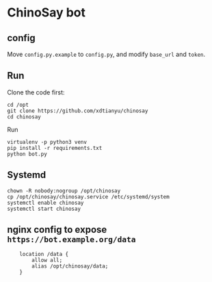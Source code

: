 # ChinoSay bot

## config

Move `config.py.example` to `config.py`, and modify `base_url` and `token`.
 
## Run

Clone the code first:

```shell
cd /opt
git clone https://github.com/xdtianyu/chinosay
cd chinosay
```

Run

```shell
virtualenv -p python3 venv
pip install -r requirements.txt
python bot.py
```

## Systemd

```shell
chown -R nobody:nogroup /opt/chinosay
cp /opt/chinosay/chinosay.service /etc/systemd/system
systemctl enable chinosay
systemctl start chinosay
```

## nginx config to expose `https://bot.example.org/data`

```shell
    location /data {
        allow all;
        alias /opt/chinosay/data;
    }
```